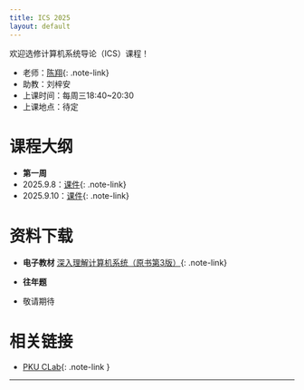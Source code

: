 ```yaml
---
title: ICS 2025
layout: default
---
```


欢迎选修计算机系统导论（ICS）课程！

- 老师：[陈翔](https://if-lab-pku.github.io){: .note-link}
- 助教：刘梓安
- 上课时间：每周三18:40~20:30
- 上课地点：待定

# 课程大纲

- **第一周**
- 2025.9.8：[课件](https://www.baidu.com){: .note-link}
- 2025.9.10：[课件](https://www.baidu.com){: .note-link}

# 资料下载

- **电子教材**
[深入理解计算机系统（原书第3版）](resource/textbook/深入理解计算机系统（原书第3版）.pdf){: .note-link}


- **往年题**
- 敬请期待


# 相关链接

- [PKU CLab](https://clab.pku.edu.cn/){: .note-link }

---

